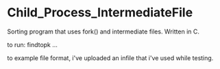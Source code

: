 # Child_Process_IntermediateFile
Sorting program that uses fork() and intermediate files. Written in C.

to run: findtopk <k> <N> <infile1> ...<infileN> <outfile>


to example file format, i've uploaded an infile that i've used while testing.
